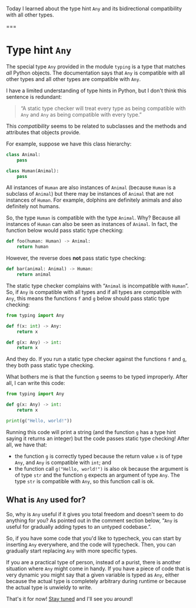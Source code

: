 Today I learned about the type hint `Any` and its bidirectional compatibility with all other types.

===

# Type hint `Any`

The special type `Any` provided in the module `typing` is a type that matches _all_ Python objects.
The documentation says that `Any` is compatible with all other types and all other types are compatible with `Any`.

I have a limited understanding of type hints in Python, but I don't think this sentence is redundant:
 > “A static type checker will treat every type as being compatible with `Any` and `Any` as being compatible with every type.”

This _compatibility_ seems to be related to subclasses and the methods and attributes that objects provide.

For example, suppose we have this class hierarchy:

```py
class Animal:
    pass

class Human(Animal):
    pass
```

All instances of `Human` are also instances of `Animal` (because `Human` is a subclass of `Animal`) but there may be instances of `Animal` that are not instances of `Human`.
For example, dolphins are definitely animals and also definitely not humans.

So, the type `Human` is compatible with the type `Animal`.
Why?
Because all instances of `Human` can also be seen as instances of `Animal`.
In fact, the function below would pass static type checking:

```py
def foo(human: Human) -> Animal:
    return human
```

However, the reverse does **not** pass static type checking:

```py
def bar(animal: Animal) -> Human:
    return animal
```

The static type checker complains with “`Animal` is incompatible with `Human`”.
So, if `Any` is compatible with all types and if all types are compatible with `Any`, this means the functions `f` and `g` below should pass static type checking:

```py
from typing import Any

def f(x: int) -> Any:
    return x

def g(x: Any) -> int:
    return x
```

And they do.
If you run a static type checker against the functions `f` and `g`, they both pass static type checking.

What bothers me is that the function `g` seems to be typed improperly.
After all, I can write this code:

```py
from typing import Any

def g(x: Any) -> int:
    return x

print(g("Hello, world!"))
```

Running this code will print a string (and the function `g` has a type hint saying it returns an integer) but the code passes static type checking!
After all, we have that:

 - the function `g` is correctly typed because the return value `x` is of type `Any`, and `Any` is compatible with `int`; and
 - the function call `g("Hello, world!")` is also ok because the argument is of type `str` and the function `g` expects an argument of type `Any`. The type `str` is compatible with `Any`, so this function call is ok.


## What is `Any` used for?

So, why is `Any` useful if it gives you total freedom and doesn't seem to do anything for you?
As pointed out in the comment section below, “`Any` is useful for gradually adding types to an untyped codebase.”.

So, if you have some code that you'd like to typecheck, you can start by inserting `Any` everywhere, and the code will typecheck.
Then, you can gradually start replacing `Any` with more specific types.

If you are a practical type of person, instead of a purist, there is another situation where `Any` might come in handy.
If you have a piece of code that is very dynamic you might say that a given variable is typed as `Any`, either because the actual type is completely arbitrary during runtime or because the actual type is unwieldy to write.


That's it for now! [Stay tuned][subscribe] and I'll see you around!

[subscribe]: /subscribe
